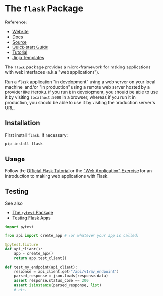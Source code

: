 # The `flask` Package

Reference:

  + [Website](https://flask.palletsprojects.com/)
  + [Docs](https://flask.palletsprojects.com/en/1.1.x/)
  + [Source](https://github.com/pallets/flask)
  + [Quick-start Guide](https://flask.palletsprojects.com/en/1.1.x/quickstart/)
  + [Tutorial](https://flask.palletsprojects.com/en/1.1.x/tutorial/)
  + [Jinja Templates](https://jinja.palletsprojects.com/en/2.11.x/)

The `flask` package provides a micro-framework for making applications with web interfaces (a.k.a "web applications").

Run a `flask` application "in development" using a web server on your local machine, and/or "in production" using a remote web server hosted by a provider like Heroku. If you run it in development, you should be able to use it by visiting `localhost:5000` in a browser, whereas if you run it in production, you should be able to use it by visiting the production server's URL.

## Installation

First install `flask`, if necessary:

```sh
pip install flask
```

## Usage

Follow the [Official Flask Tutorial](http://flask.pocoo.org/docs/1.0/tutorial/) or the ["Web Application" Exercise](/exercises/web-app/README.md) for an introduction to making web applications with Flask.

## Testing

See also:
  + [The `pytest` Package](/notes/python/packages/pytest.md#fixtures)
  + [Testing Flask Apps](https://flask.palletsprojects.com/en/1.1.x/testing/)

```py
import pytest

from api import create_app # (or whatever your app is called)

@pytest.fixture
def api_client():
    app = create_app()
    return app.test_client()

def test_my_endpoint(api_client):
    response = api_client.get("/api/v1/my_endpoint")
    parsed_response = json.loads(response.data)
    assert response.status_code == 200
    assert isinstance(parsed_response, list)
    # etc.
```
